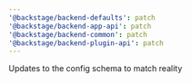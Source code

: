 ```yaml
---
'@backstage/backend-defaults': patch
'@backstage/backend-app-api': patch
'@backstage/backend-common': patch
'@backstage/backend-plugin-api': patch
---
```


Updates to the config schema to match reality
